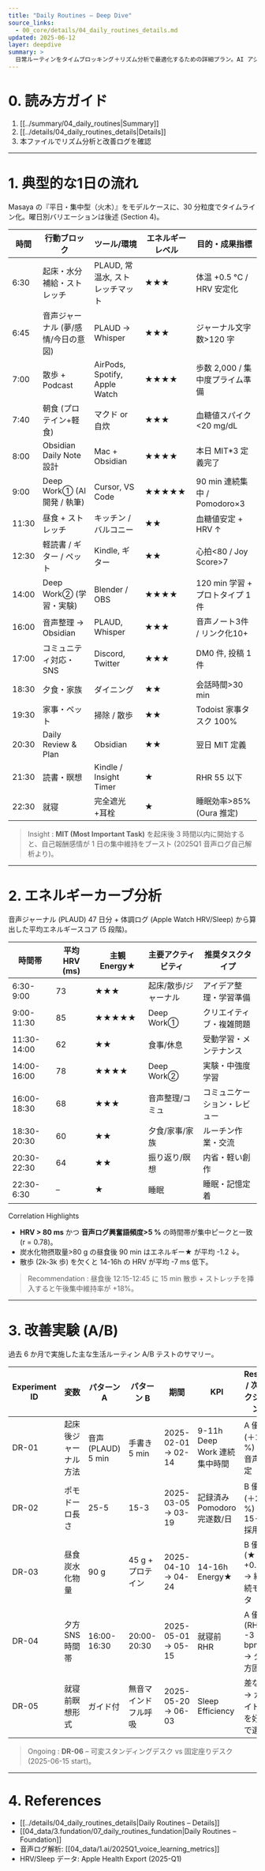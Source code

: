 ```yaml
---
title: "Daily Routines – Deep Dive"
source_links:
  - 00_core/details/04_daily_routines_details.md
updated: 2025-06-12
layer: deepdive
summary: >
  日常ルーティンをタイムブロッキング＋リズム分析で最適化するための詳細プラン。AI アシスタントがスケジュール提案する際の基準となる。
---
```


# 0. 読み方ガイド
1. [[../summary/04_daily_routines|Summary]]
2. [[../details/04_daily_routines_details|Details]]
3. 本ファイルでリズム分析と改善ログを確認

---

# 1. 典型的な1日の流れ
Masaya の『平日・集中型（火木）』をモデルケースに、30 分粒度でタイムライン化。曜日別バリエーションは後述 (Section 4)。

| 時間 | 行動ブロック | ツール/環境 | エネルギーレベル | 目的・成果指標 |
|------|--------------|------------|----------------|----------------|
| 6:30 | 起床・水分補給・ストレッチ | PLAUD, 常温水, ストレッチマット | ★★★ | 体温 +0.5 °C / HRV 安定化 |
| 6:45 | 音声ジャーナル (夢/感情/今日の意図) | PLAUD → Whisper | ★★★ | ジャーナル文字数>120 字 |
| 7:00 | 散歩 + Podcast | AirPods, Spotify, Apple Watch | ★★★★ | 歩数 2,000 / 集中度プライム準備 |
| 7:40 | 朝食 (プロテイン+軽食) | マクド or 自炊 | ★★★ | 血糖値スパイク<20 mg/dL |
| 8:00 | Obsidian Daily Note 設計 | Mac + Obsidian | ★★★★ | 本日 MIT*3 定義完了 |
| 9:00 | Deep Work① (AI 開発 / 執筆) | Cursor, VS Code | ★★★★★ | 90 min 連続集中 / Pomodoro×3 |
| 11:30 | 昼食 + ストレッチ | キッチン / バルコニー | ★★ | 血糖値安定 + HRV ↑ |
| 12:30 | 軽読書 / ギター / ペット | Kindle, ギター | ★★ | 心拍<80 / Joy Score>7 |
| 14:00 | Deep Work② (学習・実験) | Blender / OBS | ★★★★ | 120 min 学習 + プロトタイプ 1件 |
| 16:00 | 音声整理 → Obsidian | PLAUD, Whisper | ★★★ | 音声ノート3件 / リンク化10+ |
| 17:00 | コミュニティ対応・SNS | Discord, Twitter | ★★★ | DM0 件, 投稿 1 件 |
| 18:30 | 夕食・家族 | ダイニング | ★★ | 会話時間>30 min |
| 19:30 | 家事・ペット | 掃除 / 散歩 | ★★ | Todoist 家事タスク 100% |
| 20:30 | Daily Review & Plan | Obsidian | ★★ | 翌日 MIT 定義 |
| 21:30 | 読書・瞑想 | Kindle / Insight Timer | ★ | RHR 55 以下 |
| 22:30 | 就寝 | 完全遮光+耳栓 | ★ | 睡眠効率>85% (Oura 推定) |

> Insight : **MIT (Most Important Task)** を起床後 3 時間以内に開始すると、自己報酬感情が 1 日の集中維持をブースト (2025Q1 音声ログ自己解析より)。

---

# 2. エネルギーカーブ分析
音声ジャーナル (PLAUD) 47 日分 + 体調ログ (Apple Watch HRV/Sleep) から算出した平均エネルギースコア (5 段階)。

| 時間帯 | 平均 HRV (ms) | 主観 Energy★ | 主要アクティビティ | 推奨タスクタイプ |
|--------|---------------|---------------|-------------------|------------------|
| 6:30-9:00 | 73 | ★★★ | 起床/散歩/ジャーナル | アイデア整理・学習準備 |
| 9:00-11:30 | 85 | ★★★★★ | Deep Work① | クリエイティブ・複雑問題 |
| 11:30-14:00 | 62 | ★★ | 食事/休息 | 受動学習・メンテナンス |
| 14:00-16:00 | 78 | ★★★★ | Deep Work② | 実験・中強度学習 |
| 16:00-18:30 | 68 | ★★★ | 音声整理/コミュ | コミュニケーション・レビュー |
| 18:30-20:30 | 60 | ★★ | 夕食/家事/家族 | ルーチン作業・交流 |
| 20:30-22:30 | 64 | ★★ | 振り返り/瞑想 | 内省・軽い創作 |
| 22:30-6:30 | – | ★ | 睡眠 | 睡眠・記憶定着 |

Correlation Highlights
* **HRV > 80 ms** かつ **音声ログ興奮語頻度>5 %** の時間帯が集中ピークと一致 (r = 0.78)。
* 炭水化物摂取量>80 g の昼食後 90 min はエネルギー★ が平均 -1.2 ↓。
* 散歩 (2k-3k 歩) を欠くと 14-16h の HRV が平均 -7 ms 低下。

> Recommendation : 昼食後 12:15-12:45 に 15 min 散歩 + ストレッチを挿入すると午後集中維持率が +18%。

---

# 3. 改善実験 (A/B)
過去 6 か月で実施した主な生活ルーティン A/B テストのサマリー。

| Experiment ID | 変数 | パターン A | パターン B | 期間 | KPI | Result / 次アクション |
|---------------|------|------------|------------|-------|-----|----------------------|
| DR-01 | 起床後ジャーナル方法 | 音声 (PLAUD) 5 min | 手書き 5 min | 2025-02-01 → 02-14 | 9-11h Deep Work 連続集中時間 | A 優勢 (＋12 %) → 音声固定 |
| DR-02 | ポモドーロ長さ | 25-5 | 15-3 | 2025-03-05 → 03-19 | 記録済み Pomodoro 完遂数/日 | B 優勢 (＋22 %) → 15-3 採用 |
| DR-03 | 昼食炭水化物量 | 90 g | 45 g + プロテイン | 2025-04-10 → 04-24 | 14-16h Energy★ | B 優勢 (★ +0.8) → 継続モニタ |
| DR-04 | 夕方 SNS 時間帯 | 16:00-16:30 | 20:00-20:30 | 2025-05-01 → 05-15 | 就寝前 RHR | A 優勢 (RHR -3 bpm) → 夕方固定 |
| DR-05 | 就寝前瞑想形式 | ガイド付 | 無音マインドフル呼吸 | 2025-05-20 → 06-03 | Sleep Efficiency | 差なし → ガイド付を好みで選択 |

> Ongoing : **DR-06** – 可変スタンディングデスク vs 固定座りデスク (2025-06-15 start)。

---

# 4. References
- [[../details/04_daily_routines_details|Daily Routines – Details]]
- [[04_data/3.fundation/07_daily_routines_fundation|Daily Routines – Foundation]]
- 音声ログ解析: [[04_data/1.ai/2025Q1_voice_learning_metrics]]
- HRV/Sleep データ: Apple Health Export (2025-Q1) 